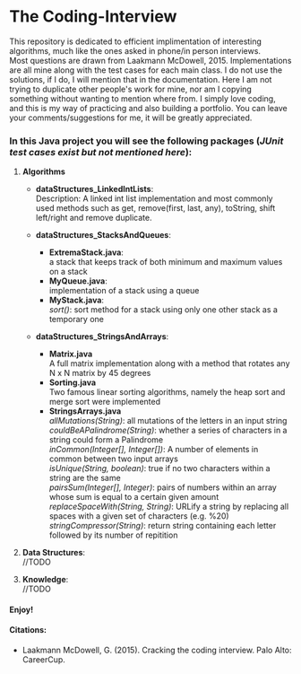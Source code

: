 # The Coding-Interview
  This repository is dedicated to efficient implimentation of interesting algorithms, much like the ones asked in phone/in person interviews. </br> Most questions are drawn from Laakmann McDowell, 2015. Implementations are all mine along with the test cases for each main class. I do not use the solutions, if I do, I will mention that in the documentation. Here I am not trying to duplicate other people's work for mine, nor am I copying something without wanting to mention where from. I simply love coding, and this is my way of practicing and also building a portfolio. You can leave your comments/suggestions for me, it will be greatly appreciated.
### In this Java project you will see the following packages (*JUnit test cases exist but not mentioned here*):

   1. **Algorithms**
   
      * **dataStructures_LinkedIntLists**:  
         Description: A linked int list implementation and most commonly used methods such as get, remove(first, last, any), toString, shift left/right and remove duplicate. 
      
      * **dataStructures_StacksAndQueues**:  
         - **ExtremaStack.java**:  
            a stack that keeps track of both minimum and maximum values on a stack   
         - **MyQueue.java**:  
            implementation of a stack using a queue  
         - **MyStack.java**:  
            *sort()*: sort method for a stack using only one other stack as a temporary one
      
      * **dataStructures_StringsAndArrays**:  
         - **Matrix.java**  
            A full matrix implementation along with a method that rotates any N x N matrix by 45 degrees  
         - **Sorting.java**  
            Two famous linear sorting algorithms, namely the heap sort and merge sort were implemented  
         - **StringsArrays.java**  
               *allMutations(String)*: all mutations of the letters in an input string  
               *couldBeAPalindrome(String)*: whether a series of characters in a string could form a Palindrome  
               *inCommon(Integer[], Integer[])*: A number of elements in common between two input arrays  
               *isUnique(String, boolean)*: true if no two characters within a string are the same  
               *pairsSum(Integer[], Integer)*: pairs of numbers within an array whose sum is equal to a certain given amount  
               *replaceSpaceWith(String, String)*: URLify a string by replacing all spaces with a given set of characters (e.g. %20)
               *stringCompressor(String)*: return string containing each letter followed by its number of repitition  
      
   2. **Data Structures**:  
      //TODO
   3. **Knowledge**:  
      //TODO
  
#### Enjoy!

#### Citations:
- Laakmann McDowell, G. (2015). Cracking the coding interview. Palo Alto: CareerCup.
